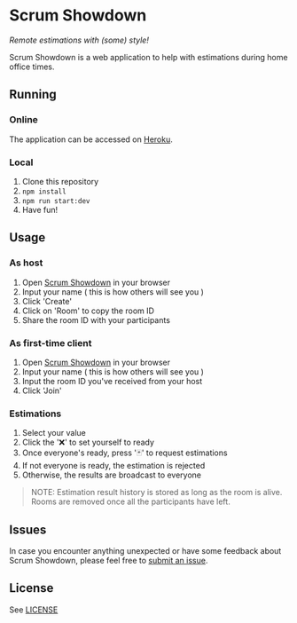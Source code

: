 # Scrum Showdown

_Remote estimations with (some) style!_

Scrum Showdown is a web application to help with estimations during home office times.

## Running

### Online 

The application can be accessed on [Heroku](https://scrumshowdown.herokuapp.com/).

### Local

1. Clone this repository
1. `npm install`
1. `npm run start:dev`
1. Have fun!

## Usage

### As host

1. Open [Scrum Showdown](https://scrumshowdown.herokuapp.com/) in your browser
1. Input your name ( this is how others will see you )
1. Click 'Create'
1. Click on 'Room' to copy the room ID
1. Share the room ID with your participants

### As first-time client

1. Open [Scrum Showdown](https://scrumshowdown.herokuapp.com/) in your browser
1. Input your name ( this is how others will see you )
1. Input the room ID you've received from your host
1. Click 'Join'

### Estimations

1. Select your value
1. Click the '❌' to set yourself to ready
1. Once everyone's ready, press '🃏' to request estimations
1. If not everyone is ready, the estimation is rejected
1. Otherwise, the results are broadcast to everyone

> NOTE: Estimation result history is stored as long as the room is alive. Rooms are removed once all the participants have left.

## Issues

In case you encounter anything unexpected or have some feedback about Scrum Showdown, please feel free to [submit an issue](https://github.com/elementbound/scrumshowdown/issues).

## License

See [LICENSE](LICENSE)